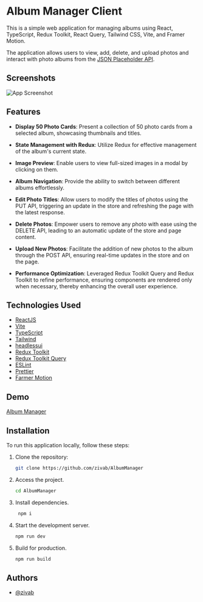 # Album Manager Client

This is a simple web application for managing albums using React, TypeScript, Redux Toolkit, React Query, Tailwind CSS, Vite, and Framer Motion. 

The application allows users to view, add, delete, and upload photos and interact with photo albums from the [JSON Placeholder API](https://jsonplaceholder.typicode.com/).


## Screenshots
![App Screenshot](https://github.com/zivab/AlbumManager/assets/30836588/eb781d1c-1328-4548-a8a7-95d2bb735039)


## Features

- **Display 50 Photo Cards**: Present a collection of 50 photo cards from a selected album, showcasing thumbnails and titles.

- **State Management with Redux**: Utilize Redux for effective management of the album's current state.

- **Image Preview**: Enable users to view full-sized images in a modal by clicking on them.

- **Album Navigation**: Provide the ability to switch between different albums effortlessly.

- **Edit Photo Titles**: Allow users to modify the titles of photos using the PUT API, triggering an update in the store and refreshing the page with the latest response.

- **Delete Photos**: Empower users to remove any photo with ease using the DELETE API, leading to an automatic update of the store and page content.

- **Upload New Photos**: Facilitate the addition of new photos to the album through the POST API, ensuring real-time updates in the store and on the page.

- **Performance Optimization**: Leveraged Redux Toolkit Query and Redux Toolkit to refine performance, ensuring components are rendered only when necessary, thereby enhancing the overall user experience.

## Technologies Used

-   [ReactJS](https://reactjs.org)
-   [Vite](https://vitejs.dev)
-   [TypeScript](https://www.typescriptlang.org)
-   [Tailwind](https://tailwindcss.com/)
-   [headlessui](https://headlessui.com/)
-   [Redux Toolkit](https://redux-toolkit.js.org/)
-   [Redux Toolkit Query](https://redux-toolkit.js.org/)
-   [ESLint](https://eslint.org)
-   [Prettier](https://prettier.io/)
-   [Farmer Motion](https://www.framer.com/motion/)
## Demo

[Album Manager](https://album-manager-z.netlify.app/)


## Installation

To run this application locally, follow these steps:

1. Clone the repository:

   ```bash
   git clone https://github.com/zivab/AlbumManager
2. Access the project.

   ```bash
   cd AlbumManager

3. Install dependencies.

   ```bash
    npm i
   
4. Start the development server.
   ```bash
   npm run dev

5. Build for production.
   ```bash
   npm run build
## Authors

- [@zivab](https://github.com/zivab)

